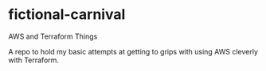 # fictional-carnival
AWS and Terraform Things

A repo to hold my basic attempts at getting to grips with using AWS cleverly with Terraform.
